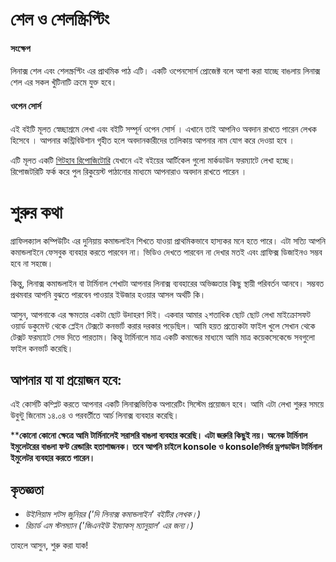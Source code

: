 # শেল ও শেলস্ক্রিপ্টিং  

#### সংক্ষেপ

লিনাক্স শেল এবং শেলস্ক্রপ্টিং এর প্রাথমিক পাঠ এটি। একটি ওপেনসোর্স প্রোজেক্ট বলে আশা করা যাচ্ছে বাঙলায় লিনাক্স শেল এর সকল খুঁটিনাটি ক্রমে যুক্ত হবে।

#### ওপেন সোর্স

এই বইটি মূলত স্বেচ্ছাশ্রমে লেখা এবং বইটি সম্পূর্ন ওপেন সোর্স । এখানে তাই আপনিও অবদান রাখতে পারেন লেখক হিসেবে । আপনার কন্ট্রিবিউশান গৃহীত হলে অবদানকারীদের তালিকায় আপনার নাম যোগ করে দেওয়া হবে ।

এটি মূলত একটি [গিটহাব রিপোজিটোরি](https://github.com/howtocode-com-bd/sh.howtocode.com.bd) যেখানে এই বইয়ের আর্টিকেল গুলো মার্কডাউন ফরম্যাটে লেখা হচ্ছে। রিপোজটরিটি ফর্ক করে পুল রিকুয়েস্ট পাঠানোর মাধ্যমে আপনারাও অবদান রাখতে পারেন ।


# শুরুর কথা #

গ্রাফিলক্যাল কম্পিউটিং এর দুনিয়ায় কমান্ডলাইন শিখতে যাওয়া প্রাথমিকভাবে হাস্যকর মনে হতে পারে। এটা সত্যি আপনি কমান্ডলাইনে ফেসবুক ব্যবহার করতে পারবেন না। ভিডিও দেখতে পারবেন না দেখার মতই এবং গ্রাফিক্স ডিজাইনও সম্ভব হবে না সহজে।

কিন্তু, লিনাক্স কমান্ডলাইন বা টার্মিনাল শেখাটা আপনার লিনাক্স ব্যবহারের অভিজ্ঞতার কিছু স্থায়ী পরিবর্তন আনবে। সম্ভবত প্রথমবার আপনি বুঝতে পারবেন পাওয়ার ইউজার হওয়ার আসল অর্থটি কি।

আসুন, আপনাকে এর ক্ষমতার একটা ছোট উদাহরণ দিই। একবার আমার ২শতাধিক ছোট ছোট লেখা মাইক্রোসফট ওয়ার্ড ডকুমেন্ট থেকে প্লেইন টেক্সটে কনভার্ট করার দরকার পড়েছিল। আমি হয়ত প্রত্যেকটা ফাইল খুলে সেখান থেকে টেক্সট ফরম্যাটে সেভ দিতে পারতাম। কিন্তু টার্মিনালে মাত্র একটি কমান্ডের মাধ্যমে আমি মাত্র কয়েকসেকেন্ডে সবগুলো ফাইল কনভার্ট করেছি।

## আপনার যা যা প্রয়োজন হবে: ##

এই কোর্সটি কম্প্লিট করতে আপনার একটি লিনাক্সভিত্তিক অপারেটিং সিস্টেম প্রয়োজন হবে। আমি এটা লেখা শুরুর সময়ে উবুন্টু জিনোম ১৪.০৪ ও পরবর্তীতে আর্চ লিনাক্স ব্যবহার করেছি।

\*\***কোনো কোনো ক্ষেত্রে আমি টার্মিনালেই সরাসরি বাঙলা ব্যবহার করেছি। এটা জরুরি কিছুই নয়। অনেক টার্মিনাল ইমুলেটরের বাঙলা ফন্ট রেন্ডারিং হতাশাজনক। তবে আপনি চাইলে konsole ও konsoleনির্ভর ড্রপডাউন টার্মিনাল ইমুলেটর ব্যবহার করতে পারেন।**

## কৃতজ্ঞতা ##

*  *উইলিয়াম শটস জুনিয়র ('দি লিনাক্স কমান্ডলাইন' বইটির লেখক।)*
*  *রিচার্ড এম স্টলম্যান ('জিএনইউ ইম্যাকস্ ম্যানুয়াল' এর জন্য।)*

তাহলে আসুন, শুরু করা যাক!
